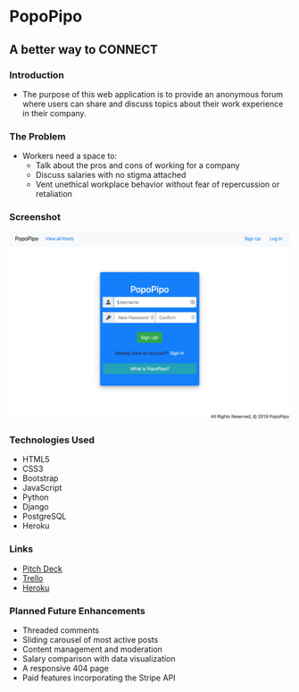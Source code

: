 # PopoPipo

## A better way to CONNECT

### Introduction
- The purpose of this web application is to provide an anonymous forum where users can share and discuss topics about their work experience in their company.

### The Problem
- Workers need a space to:
	- Talk about the pros and cons of working for a company
	- Discuss salaries with no stigma attached
	- Vent unethical workplace behavior without fear of repercussion or retaliation

### Screenshot
<img src="staticfiles/images/SignUp.png" width="900">

### Technologies Used
- HTML5
- CSS3
- Bootstrap
- JavaScript
- Python
- Django
- PostgreSQL
- Heroku

### Links
- [Pitch Deck](https://docs.google.com/presentation/d/1CbD-Lmh8Juw45oZl10vWsDRVLaolzaLF2_E1RR1xqps/edit#slide=id.p)
- [Trello](https://trello.com/b/ARZrtXpf/popopipo-board)
- [Heroku](https://popopipo.herokuapp.com)

### Planned Future Enhancements
- Threaded comments
- Sliding carousel of most active posts
- Content management and moderation
- Salary comparison with data visualization 
- A responsive 404 page
- Paid features incorporating the Stripe API